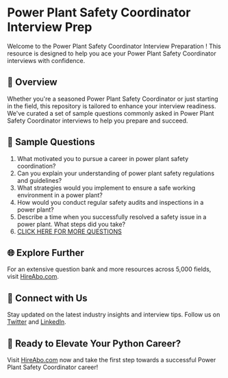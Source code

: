# Power Plant Safety Coordinator Interview Prep

Welcome to the Power Plant Safety Coordinator Interview Preparation ! This resource is designed to help you ace your Power Plant Safety Coordinator interviews with confidence.

## 🚀 Overview

Whether you're a seasoned Power Plant Safety Coordinator or just starting in the field, this repository is tailored to enhance your interview readiness. We've curated a set of sample questions commonly asked in Power Plant Safety Coordinator interviews to help you prepare and succeed.

## 📝 Sample Questions

1. What motivated you to pursue a career in power plant safety coordination?
2. Can you explain your understanding of power plant safety regulations and guidelines?
3. What strategies would you implement to ensure a safe working environment in a power plant?
4. How would you conduct regular safety audits and inspections in a power plant?
5. Describe a time when you successfully resolved a safety issue in a power plant. What steps did you take?
6. [CLICK HERE FOR MORE QUESTIONS](https://hireabo.com/job/20_4_16/Power%20Plant%20Safety%20Coordinator)

## 🌐 Explore Further

For an extensive question bank and more resources across 5,000 fields, visit [HireAbo.com](https://www.hireabo.com).

## 📱 Connect with Us

Stay updated on the latest industry insights and interview tips. Follow us on [Twitter](https://twitter.com/hireabo) and [LinkedIn](https://www.linkedin.com/in/hire-abo-3609972a8/).

## 🚀 Ready to Elevate Your Python Career?

Visit [HireAbo.com](https://www.hireabo.com) now and take the first step towards a successful Power Plant Safety Coordinator career!